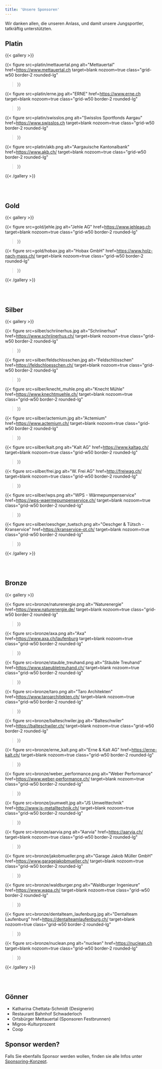 ```yaml
---
title: 'Unsere Sponsoren'
---
```


Wir danken allen, die unseren Anlass, und damit unsere Jungsportler, tatkräftig unterstützten.

Platin
------

{{< gallery >}}

{{< figure
    src=platin/mettauertal.png
    alt="Mettauertal"
    href=https://www.mettauertal.ch
    target=blank
    nozoom=true
    class="grid-w50 border-2 rounded-lg"
>}}

{{< figure
    src=platin/erne.jpg
    alt="ERNE"
    href=https://www.erne.ch
    target=blank
    nozoom=true
    class="grid-w50 border-2 rounded-lg"
>}}

{{< figure
    src=platin/swisslos.png
    alt="Swisslos Sportfonds Aargau"
    href=https://www.swisslos.ch
    target=blank
    nozoom=true
    class="grid-w50 border-2 rounded-lg"
>}}

{{< figure
    src=platin/akb.png
    alt="Aargauische Kantonalbank"
    href=https://www.akb.ch/
    target=blank
    nozoom=true
    class="grid-w50 border-2 rounded-lg"
>}}

{{< /gallery >}}

<br></br>


Gold
----

{{< gallery >}}

{{< figure
    src=gold/jehle.jpg
    alt="Jehle AG"
    href=https://www.jehleag.ch
    target=blank
    nozoom=true
    class="grid-w50 border-2 rounded-lg"
>}}

{{< figure
    src=gold/hobax.jpg
    alt="Hobax GmbH"
    href=https://www.holz-nach-mass.ch/
    target=blank
    nozoom=true
    class="grid-w50 border-2 rounded-lg"
>}}

{{< /gallery >}}

<br></br>


Silber
------

{{< gallery >}}

{{< figure
    src=silber/schriinerhus.jpg
    alt="Schriinerhus"
    href=https://www.schriinerhus.ch/
    target=blank
    nozoom=true
    class="grid-w50 border-2 rounded-lg"
>}}

{{< figure
    src=silber/feldschlosschen.jpg
    alt="Feldschlösschen"
    href=https://feldschloesschen.ch/
    target=blank
    nozoom=true
    class="grid-w50 border-2 rounded-lg"
>}}

{{< figure
    src=silber/knecht_muhle.png
    alt="Knecht Mühle"
    href=https://www.knechtmuehle.ch/
    target=blank
    nozoom=true
    class="grid-w50 border-2 rounded-lg"
>}}

{{< figure
    src=silber/actemium.jpg
    alt="Actemium"
    href=https://www.actemium.ch/
    target=blank
    nozoom=true
    class="grid-w50 border-2 rounded-lg"
>}}

{{< figure
    src=silber/kalt.png
    alt="Kalt AG"
    href=https://www.kaltag.ch/
    target=blank
    nozoom=true
    class="grid-w50 border-2 rounded-lg"
>}}

{{< figure
    src=silber/frei.jpg
    alt="W. Frei AG"
    href=http://freiwag.ch/
    target=blank
    nozoom=true
    class="grid-w50 border-2 rounded-lg"
>}}

{{< figure
    src=silber/wps.png
    alt="WPS - Wärmepumpenservice"
    href=https://wps-waermepumpenservice.ch/
    target=blank
    nozoom=true
    class="grid-w50 border-2 rounded-lg"
>}}

{{< figure
    src=silber/oeschger_tuetsch.png
    alt="Oeschger & Tütsch - Kranservice"
    href=https://kranservice-ot.ch/
    target=blank
    nozoom=true
    class="grid-w50 border-2 rounded-lg"
>}}

{{< /gallery >}}

<br></br>


Bronze
------

{{< gallery >}}

{{< figure
    src=bronze/naturenergie.png
    alt="Naturenergie"
    href=https://www.naturenergie.de/
    target=blank
    nozoom=true
    class="grid-w50 border-2 rounded-lg"
>}}

{{< figure
    src=bronze/axa.png
    alt="Axa"
    href=https://www.axa.ch/laufenburg
    target=blank
    nozoom=true
    class="grid-w50 border-2 rounded-lg"
>}}

{{< figure
    src=bronze/stauble_treuhand.png
    alt="Stäuble Treuhand"
    href=https://www.staeubletreuhand.ch/
    target=blank
    nozoom=true
    class="grid-w50 border-2 rounded-lg"
>}}

{{< figure
    src=bronze/taro.png
    alt="Taro Architekten"
    href=https://www.taroarchitekten.ch/
    target=blank
    nozoom=true
    class="grid-w50 border-2 rounded-lg"
>}}

{{< figure
    src=bronze/balteschwiler.jpg
    alt="Balteschwiler"
    href=https://balteschwiler.ch/
    target=blank
    nozoom=true
    class="grid-w50 border-2 rounded-lg"
>}}

{{< figure
    src=bronze/erne_kalt.png
    alt="Erne & Kalt AG"
    href=https://erne-kalt.ch/
    target=blank
    nozoom=true
    class="grid-w50 border-2 rounded-lg"
>}}

{{< figure
    src=bronze/weber_performance.png
    alt="Weber Performance"
    href=https://www.weber-performance.ch/
    target=blank
    nozoom=true
    class="grid-w50 border-2 rounded-lg"
>}}

{{< figure
    src=bronze/jsumwelt.jpg
    alt="JS Umwelttechnik"
    href=http://www.js-metalltechnik.ch/
    target=blank
    nozoom=true
    class="grid-w50 border-2 rounded-lg"
>}}

{{< figure
    src=bronze/aarvia.png
    alt="Aarvia"
    href=https://aarvia.ch/
    target=blank
    nozoom=true
    class="grid-w50 border-2 rounded-lg"
>}}

{{< figure
    src=bronze/jakobmueller.png
    alt="Garage Jakob Müller GmbH"
    href=https://www.garagejakobmueller.ch/
    target=blank
    nozoom=true
    class="grid-w50 border-2 rounded-lg"
>}}

{{< figure
    src=bronze/waldburger.png
    alt="Waldburger Ingenieure"
    href=https://www.wapa.ch/
    target=blank
    nozoom=true
    class="grid-w50 border-2 rounded-lg"
>}}

{{< figure
    src=bronze/dentalteam_laufenburg.jpg
    alt="Dentalteam Laufenburg"
    href=https://dentalteamlaufenburg.ch/
    target=blank
    nozoom=true
    class="grid-w50 border-2 rounded-lg"
>}}

{{< figure
    src=bronze/nuclean.png
    alt="nuclean"
    href=https://nuclean.ch
    target=blank
    nozoom=true
    class="grid-w50 border-2 rounded-lg"
>}}

{{< /gallery >}}

<br></br>


Gönner
------

* Katharina Chettata-Schmidt (Designerin)
* Restaurant Bahnhof Schwaderloch
* Ortsbürger Mettauertal (Sponsoren Festbrunnen)
* Migros-Kulturprozent
* Coop


Sponsor werden?
---------------

Falls Sie ebenfalls Sponsor werden wollen,
finden sie alle Infos unter [Sponsoring-Konzept](/marketing/konzept).
